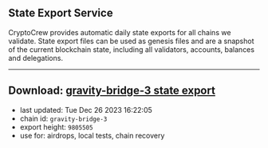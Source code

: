 ## State Export Service
CryptoCrew provides automatic daily state exports for all chains we validate. State export files can be used as genesis files and are a snapshot of the current blockchain state, including all validators, accounts, balances and delegations.

---
**Download: [gravity-bridge-3 state export](https://dl.ccvalidators.com/SERVICE/gravitybridge/gravity-bridge-3_export_9805505.json)**
---

- last updated: Tue Dec 26 2023 16:22:05
- chain id: `gravity-bridge-3`
- export height: `9805505`
- use for: airdrops, local tests, chain recovery
